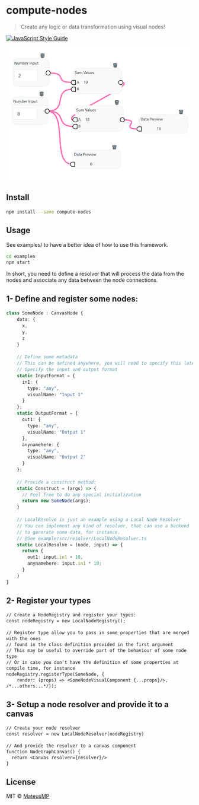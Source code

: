 # compute-nodes

> Create any logic or data transformation using visual nodes!

[![JavaScript Style Guide](https://img.shields.io/badge/code_style-standard-brightgreen.svg)](https://standardjs.com)


![Alt text](.github/images/node-example.png?raw=true "Compute Nodes")

## Install

```bash
npm install --save compute-nodes
```

## Usage

See examples/ to have a better idea of how to use this framework.
```bash
cd examples
npm start
```

In short, you need to define a resolver that will process the data from the nodes
and associate any data between the node connections.

## 1- Define and register some nodes:
```ts
class SomeNode : CanvasNode {
    data: {
      x,
      y,
      z
    }

    // Define some metadata
    // This can be defined anywhere, you will need to specify this later
    // Specify the input and output format
    static InputFormat = {
      in1: {
        type: "any",
        visualName: "Input 1"
      }
    };
    static OutputFormat = {
      out1: {
        type: "any",
        visualName: "Output 1"
      },
      anynamehere: {
        type: "any",
        visualName: "Output 2"
      }
    };

    // Provide a construct method:
    static Construct = (args) => {
      // Feel free to do any special initialization
      return new SomeNode(args);
    }

    // LocalResolve is just an example using a Local Node Resolver
    // You can implement any kind of resolver, that can use a backend
    // to generate some data, for instance.
    // @See example/src/resolver/LocalNodeResolver.ts
    static LocalResolve = (node, input) => {
      return {
        out1: input.in1 + 10,
        anynamehere: input.in1 * 10;
      }
    }
}
```

## 2- Register your types
```tsx
// Create a NodeRegistry and register your types:
const nodeRegistry = new LocalNodeRegistry();

// Register type allow you to pass in some properties that are merged with the ones
// found in the class definition provided in the first argument
// This may be useful to override part of the behaviour of some node type
// Or in case you don't have the definition of some properties at compile time, for instance
nodeRegistry.registerType(SomeNode, {
    render: (props) => <SomeNodeVisualComponent {...props}/>, /*...others...*/});

```

## 3- Setup a node resolver and provide it to a canvas
```tsx
// Create your node resolver
const resolver = new LocalNodeResolver(nodeRegistry)

// And provide the resolver to a canvas component
function NodeGraphCanvas() {
  return <Canvas resolver={resolver}/>
}

```

## License

MIT © [MateusMP](https://github.com/MateusMP)
